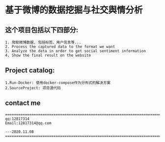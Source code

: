 # 基于微博的数据挖掘与社交舆情分析

## 这个项目包括以下四部分:
```
1. 爬取微博数据, 包括标签、用户信息等...
2. Process the captured data to the format we want
3. Analyze the data in order to get social sentiment information
4. Show the final result on the website
```

## Project catalog:
```
1.Run-Docker: 使用docker-compose作为分布式的解决方案
2.SourceProject: 项目源代码
```

## contact me
```
====================================================================================
qq:12817314
Email:12817314@qq.com

---2020.11.08
====================================================================================
```
